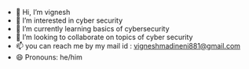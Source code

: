 - 👋 Hi, I’m vignesh
- 👀 I’m interested in cyber security
- 🌱 I’m currently learning basics of cybersecurity
- 💞️ I’m looking to collaborate on topics of cyber security
- 📫 you can reach me by my mail id : vigneshmadineni881@gmail.com
- 😄 Pronouns: he/him

<!---
Vignesh606/Vignesh606 is a ✨ special ✨ repository because its `README.md` (this file) appears on your GitHub profile.
You can click the Preview link to take a look at your changes.
--->
